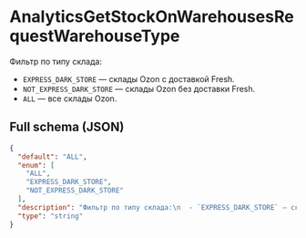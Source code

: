 # AnalyticsGetStockOnWarehousesRequestWarehouseType

Фильтр по типу склада:
  - `EXPRESS_DARK_STORE` — склады Ozon с доставкой Fresh.
  - `NOT_EXPRESS_DARK_STORE` — склады Ozon без доставки Fresh.
  - `ALL` — все склады Ozon.


## Full schema (JSON)
```json
{
  "default": "ALL",
  "enum": [
    "ALL",
    "EXPRESS_DARK_STORE",
    "NOT_EXPRESS_DARK_STORE"
  ],
  "description": "Фильтр по типу склада:\n  - `EXPRESS_DARK_STORE` — склады Ozon с доставкой Fresh.\n  - `NOT_EXPRESS_DARK_STORE` — склады Ozon без доставки Fresh.\n  - `ALL` — все склады Ozon.\n",
  "type": "string"
}
```
